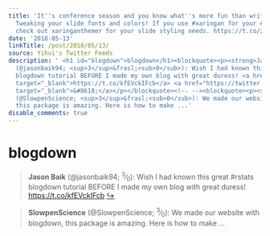 ```yaml
---
title: 'It''s conference season and you know what''s more fun than writing your talk?
  Tweaking your slide fonts and colors! If you use #xaringan for your #rstats slides,
  check out xaringanthemer for your slide styling needs. https://t.co/zhes8UNepe https://t.co/9sL9sOACnu'
date: '2018-05-13'
linkTitle: /post/2018/05/13/
source: Yihui's Twitter Feeds
description: ' <h1 id="blogdown">blogdown</h1><blockquote><p><strong>Jason Baik</strong>
  (@jasonbaik94; <sup>3</sup>&frasl;<sub>0</sub>): Wish I had known this great #rstats
  blogdown tutorial BEFORE I made my own blog with great duress! <a href="https://t.co/kfEVckIFcb"
  target="_blank">https://t.co/kfEVckIFcb</a> <a href="https://twitter.com/xieyihui/status/995403741212954624"
  target="_blank">&#8618;</a></p></blockquote><!-- --><blockquote><p><strong>SlowpenScience</strong>
  (@SlowpenScience; <sup>3</sup>&frasl;<sub>0</sub>): We made our website with blogdown,
  this package is amazing. Here is how to make ...'
disable_comments: true
---
```

 <h1 id="blogdown">blogdown</h1><blockquote><p><strong>Jason Baik</strong> (@jasonbaik94; <sup>3</sup>&frasl;<sub>0</sub>): Wish I had known this great #rstats blogdown tutorial BEFORE I made my own blog with great duress! <a href="https://t.co/kfEVckIFcb" target="_blank">https://t.co/kfEVckIFcb</a> <a href="https://twitter.com/xieyihui/status/995403741212954624" target="_blank">&#8618;</a></p></blockquote><!-- --><blockquote><p><strong>SlowpenScience</strong> (@SlowpenScience; <sup>3</sup>&frasl;<sub>0</sub>): We made our website with blogdown, this package is amazing. Here is how to make ...